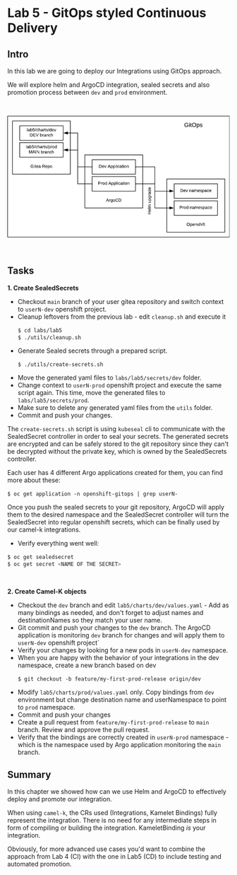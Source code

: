 # Lab 5 - GitOps styled Continuous Delivery

## Intro

In this lab we are going to deploy our Integrations using GitOps approach. 

We will explore helm and ArgoCD integration, sealed secrets and also promotion process between `dev` and `prod` environment.

<br/>

![GitOps](gitops.png "GitOps")

<br/>

## Tasks

__1. Create SealedSecrets__

-  Checkout `main` branch of your user gitea repository and switch context to `userN-dev` openshift project.
-  Cleanup leftovers from the previous lab - edit `cleanup.sh` and execute it
    ```
    $ cd labs/lab5
    $ ./utils/cleanup.sh
    ```
-  Generate Sealed secrets through a prepared script.
    ```
    $ ./utils/create-secrets.sh
    ```
- Move the generated yaml files to `labs/lab5/secrets/dev` folder.
- Change context to `userN-prod` openshift project and execute the same script again. This time, move the generated files to `labs/lab5/secrets/prod`.
- Make sure to delete any generated yaml files from the `utils` folder. 
- Commit and push your changes.

The `create-secrets.sh` script is using `kubeseal` cli to communicate with the SealedSecret controller in order to seal your secrets. The generated secrets are encrypted and can be safely stored to the git repository since they can't be decrypted without the private key, which is owned by the SealedSecrets controller. 

Each user has 4 different Argo applications created for them, you can find more about these:
```
$ oc get application -n openshift-gitops | grep userN-
```

Once you push the sealed secrets to your git repository, ArgoCD will apply them to the desired namespace and the SealedSecret controller will turn the SealedSecret into regular openshift secrets, which can be finally used by our camel-k integrations.

-  Verify everything went well:
 ```bash
 $ oc get sealedsecret
 $ oc get secret <NAME OF THE SECRET>
 ```

<br/>

__2. Create Camel-K objects__

- Checkout the `dev` branch and edit `lab5/charts/dev/values.yaml` - Add as many bindings as needed, and don't forget to adjust names and destinationNames so they match your user name. 
- Git commit and push your changes to the `dev` branch. The ArgoCD application is monitoring `dev` branch for changes and will apply them to `userN-dev` openshift project`
-  Verify your changes by looking for a new pods in `userN-dev` namespace.
-  When you are happy with the behavior of your integrations in the dev namespace, create a new branch based on dev
    ```
    $ git checkout -b feature/my-first-prod-release origin/dev
    ```
- Modify `lab5/charts/prod/values.yaml` only. Copy bindings from `dev` environment but change destination name and userNamespace to point to `prod` namespace. 
- Commit and push your changes
- Create a pull request from `feature/my-first-prod-release` to `main` branch. Review and approve the pull request.
- Verify that the bindings are correctly created in `userN-prod` namespace - which is the namespace used by Argo application monitoring the `main` branch.

## Summary

In this chapter we showed how can we use Helm and ArgoCD to effectively deploy and promote our integration. 

When using `camel-k`, the CRs used (Integrations, Kamelet Bindings) fully represent the integration. There is no need for any intermediate steps in form of compiling or building the integration. KameletBinding _is_ your integration. 

Obviously, for more advanced use cases you'd want to combine the approach from Lab 4 (CI) with the one in Lab5 (CD) to include testing and automated promotion.